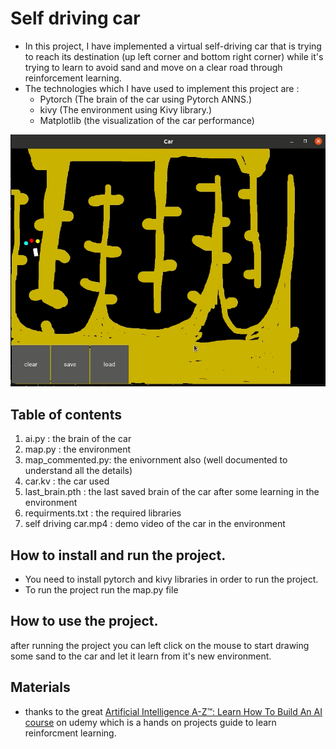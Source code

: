 # Self driving car

- In this project, I have implemented a virtual self-driving car that is trying to reach its destination (up left corner and bottom right corner) while it's trying to learn to avoid sand and move on a clear road through reinforcement learning.
- The technologies which I have used to implement this project are :
    - Pytorch (The brain of the car using Pytorch ANNS.)
    - kivy (The environment using Kivy library.)
    - Matplotlib (the visualization of the car performance)

![Self driving car](images_videos/self_driving_car.png "self driving car")


## Table of contents

1. ai.py : the brain of the car 
2. map.py : the environment
3. map_commented.py: the enivornment also (well documented to understand all the details)
4. car.kv : the car used
5. last_brain.pth : the last saved brain of the car after some learning in the environment
6. requirments.txt : the required libraries
7. self driving car.mp4 : demo video of the car in the environment

## How to install and run the project.

- You need to install pytorch and kivy libraries in order to run the project.
- To run the project run the map.py file

## How to use the project.

after running the project you can left click on the mouse to start drawing some sand to the car and let it learn from it's new environment.

## Materials
- thanks to the great [Artificial Intelligence A-Z™: Learn How To Build An AI course](https://www.udemy.com/course/artificial-intelligence-az/) on udemy which is a hands on projects guide to learn reinforcment learning.
